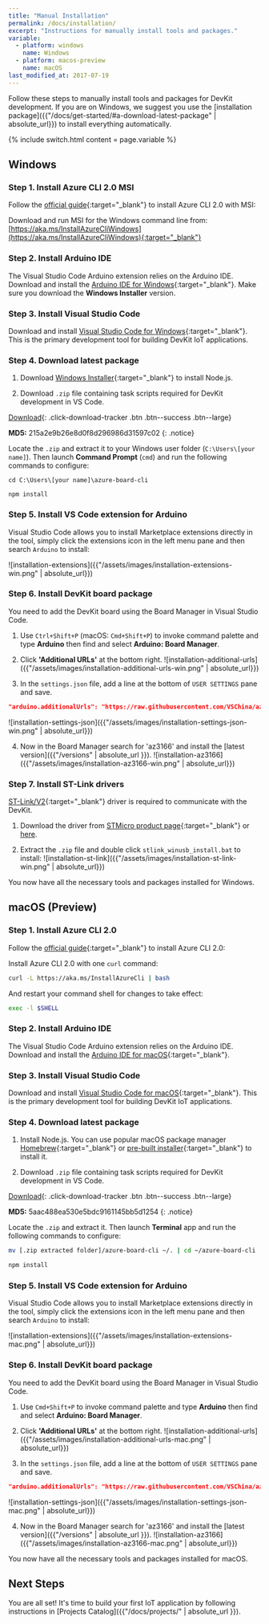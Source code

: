 ```yaml
---
title: "Manual Installation"
permalink: /docs/installation/
excerpt: "Instructions for manually install tools and packages."
variable:
  - platform: windows
    name: Windows
  - platform: macos-preview
    name: macOS
last_modified_at: 2017-07-19
---
```


Follow these  steps to manually install tools and packages for DevKit development. If you are on Windows, we suggest you use the [installation package]({{"/docs/get-started/#a-download-latest-package" | absolute_url}}) to install everything automatically.

{% include switch.html content = page.variable %}

## Windows

### Step 1. Install Azure CLI 2.0 MSI

Follow the [official guide](https://docs.microsoft.com/en-us/cli/azure/install-azure-cli#windows){:target="_blank"} to install Azure CLI 2.0 with MSI:

Download and run MSI for the Windows command line from: [https://aka.ms/InstallAzureCliWindows](https://aka.ms/InstallAzureCliWindows){:target="_blank"}

### Step 2. Install Arduino IDE

The Visual Studio Code Arduino extension relies on the Arduino IDE. Download and install the [Arduino IDE for Windows](https://www.arduino.cc/en/Main/Software){:target="_blank"}. Make sure you download the **Windows Installer** version.

### Step 3. Install Visual Studio Code

Download and install [Visual Studio Code for Windows](https://code.visualstudio.com/){:target="_blank"}. This is the primary development tool for building DevKit IoT applications.

### Step 4. Download latest package

1. Download [Windows Installer](https://nodejs.org/en/download/){:target="_blank"} to install Node.js.

2. Download `.zip` file containing task scripts required for DevKit development in VS Code.

  [<i class='fa fa-download'></i> Download](https://azureboard.azureedge.net/installpackage/devkit_tasks_1.1.0.zip){: .click-download-tracker .btn .btn--success .btn--large}

  **MD5:** 215a2e9b26e8d0f8d296986d31597c02
  {: .notice}

  Locate the `.zip` and extract it to your Windows user folder (`C:\Users\[your name]`). Then launch **Command Prompt** (`cmd`) and run the following commands to configure:

  ```
  cd C:\Users\[your name]\azure-board-cli

  npm install
  ```

### Step 5. Install VS Code extension for Arduino

Visual Studio Code allows you to install Marketplace extensions directly in the tool, simply click the extensions icon in the left menu pane and then search `Arduino` to install:

![installation-extensions]({{"/assets/images/installation-extensions-win.png" | absolute_url}})

### Step 6. Install DevKit board package

You need to add the DevKit board using the Board Manager in Visual Studio Code.

1. Use `Ctrl+Shift+P` (macOS: `Cmd+Shift+P`) to invoke command palette and type **Arduino** then find and select **Arduino: Board Manager**.

2. Click **'Additional URLs'** at the bottom right.
 ![installation-additional-urls]({{"/assets/images/installation-additional-urls-win.png" | absolute_url}})

3. In the `settings.json` file, add a line at the bottom of `USER SETTINGS` pane and save.
 ```json
 "arduino.additionalUrls": "https://raw.githubusercontent.com/VSChina/azureiotdevkit_tools/master/package_azureboard_index.json"
 ```
 ![installation-settings-json]({{"/assets/images/installation-settings-json-win.png" | absolute_url}})

4. Now in the Board Manager search for 'az3166' and install the [latest version]({{"/versions" | absolute_url }}).
 ![installation-az3166]({{"/assets/images/installation-az3166-win.png" | absolute_url}})

### Step 7. Install ST-Link drivers

[ST-Link/V2](http://www.st.com/en/development-tools/st-link-v2.html){:target="_blank"} driver is required to communicate with the DevKit. 

1. Download the driver from [STMicro product page](http://www.st.com/en/embedded-software/stsw-link009.html){:target="_blank"} or [here](https://azureboard.azureedge.net/installpackage/st-link-windows.zip).

2. Extract the `.zip` file and double click `stlink_winusb_install.bat` to install:
 ![installation-st-link]({{"/assets/images/installation-st-link-win.png" | absolute_url}})


You now have all the necessary tools and packages installed for Windows.

## macOS (Preview)

### Step 1. Install Azure CLI 2.0

Follow the [official guide](https://docs.microsoft.com/en-us/cli/azure/install-azure-cli#macos){:target="_blank"} to install Azure CLI 2.0:

Install Azure CLI 2.0 with one `curl` command:
```bash
curl -L https://aka.ms/InstallAzureCli | bash
```

And restart your command shell for changes to take effect:
```bash
exec -l $SHELL
```

### Step 2. Install Arduino IDE

The Visual Studio Code Arduino extension relies on the Arduino IDE. Download and install the [Arduino IDE for macOS](https://www.arduino.cc/en/Main/Software){:target="_blank"}.

### Step 3. Install Visual Studio Code

Download and install [Visual Studio Code for macOS](https://code.visualstudio.com/){:target="_blank"}. This is the primary development tool for building DevKit IoT applications.

### Step 4. Download latest package

1. Install Node.js. You can use popular macOS package manager [Homebrew](https://brew.sh/){:target="_blank"} or [pre-built installer](https://nodejs.org/en/download/){:target="_blank"} to install it.

2. Download `.zip` file containing task scripts required for DevKit development in VS Code.

  [<i class='fa fa-download'></i> Download](https://azureboard.azureedge.net/prod/installpackage/devkit_tasks_mac_1.1.0.zip){: .click-download-tracker .btn .btn--success .btn--large}

  **MD5:** 5aac488ea530e5bdc9161145bb5d1254
  {: .notice}

  Locate the `.zip` and extract it. Then launch **Terminal** app and run the following commands to configure:

  ```bash
  mv [.zip extracted folder]/azure-board-cli ~/. | cd ~/azure-board-cli

  npm install
  ```

### Step 5. Install VS Code extension for Arduino

Visual Studio Code allows you to install Marketplace extensions directly in the tool, simply click the extensions icon in the left menu pane and then search `Arduino` to install:

![installation-extensions]({{"/assets/images/installation-extensions-mac.png" | absolute_url}})

### Step 6. Install DevKit board package

You need to add the DevKit board using the Board Manager in Visual Studio Code.

1. Use `Cmd+Shift+P` to invoke command palette and type **Arduino** then find and select **Arduino: Board Manager**.

2. Click **'Additional URLs'** at the bottom right.
 ![installation-additional-urls]({{"/assets/images/installation-additional-urls-mac.png" | absolute_url}})

3. In the `settings.json` file, add a line at the bottom of `USER SETTINGS` pane and save.
 ```json
 "arduino.additionalUrls": "https://raw.githubusercontent.com/VSChina/azureiotdevkit_tools/master/package_azureboard_index.json"
 ```
 ![installation-settings-json]({{"/assets/images/installation-settings-json-mac.png" | absolute_url}})

4. Now in the Board Manager search for 'az3166' and install the [latest version]({{"/versions" | absolute_url }}).
 ![installation-az3166]({{"/assets/images/installation-az3166-mac.png" | absolute_url}})

You now have all the necessary tools and packages installed for macOS.

## Next Steps

You are all set! It's time to build your first IoT application by following instructions in [Projects Catalog]({{"/docs/projects/" | absolute_url }}).
